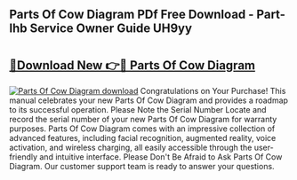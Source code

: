 ## Parts Of Cow Diagram PDf Free Download - Part-lhb Service Owner Guide UH9yy

# <h2><a href="http://dfsu7i.blite.top/?on=Parts+Of+Cow+Diagram">🔗Download New 👉🔴 Parts Of Cow Diagram</a></h2>

[![Parts Of Cow Diagram download](https://i.imgur.com/lujVjoI.png)](http://dfsu7i.blite.top/?on=Parts+Of+Cow+Diagram)
Congratulations on Your Purchase! This manual celebrates your new Parts Of Cow Diagram and provides a roadmap to its successful operation. Please Note the Serial Number Locate and record the serial number of your new Parts Of Cow Diagram for warranty purposes. Parts Of Cow Diagram comes with an impressive collection of advanced features, including facial recognition, augmented reality, voice activation, and wireless charging, all easily accessible through the user-friendly and intuitive interface. Please Don't Be Afraid to Ask Parts Of Cow Diagram. Our customer support team is ready to answer your questions.
